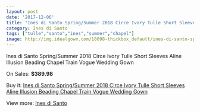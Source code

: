 ```yaml
---
layout: post
date: '2017-12-06'
title: "Ines di Santo Spring/Summer 2018 Circe Ivory Tulle Short Sleeves Aline Illusion Beading Chapel Train Vogue Wedding Gown"
category: Ines di Santo
tags: ["tulle","santo","ines","summer","chapel"]
image: http://img.idealgown.com/18098-thickbox_default/ines-di-santo-spring-summer-2018-circe-ivory-tulle-short-sleeves-aline-illusion-beading-chapel-train-vogue-wedding-gown.jpg
---
```

Ines di Santo Spring/Summer 2018 Circe Ivory Tulle Short Sleeves Aline Illusion Beading Chapel Train Vogue Wedding Gown

On Sales: **$389.98**
<a href="https://www.idealgown.com/en/ines-di-santo/7004-ines-di-santo-spring-summer-2018-circe-ivory-tulle-short-sleeves-aline-illusion-beading-chapel-train-vogue-wedding-gown.html"><amp-img layout="responsive" width="600" height="600" src="//img.idealgown.com/18098-thickbox_default/ines-di-santo-spring-summer-2018-circe-ivory-tulle-short-sleeves-aline-illusion-beading-chapel-train-vogue-wedding-gown.jpg" alt="Ines di Santo Spring/Summer 2018 Circe Ivory Tulle Short Sleeves Aline Illusion Beading Chapel Train Vogue Wedding Gown 0" /></a>
<a href="https://www.idealgown.com/en/ines-di-santo/7004-ines-di-santo-spring-summer-2018-circe-ivory-tulle-short-sleeves-aline-illusion-beading-chapel-train-vogue-wedding-gown.html"><amp-img layout="responsive" width="600" height="600" src="//img.idealgown.com/18100-thickbox_default/ines-di-santo-spring-summer-2018-circe-ivory-tulle-short-sleeves-aline-illusion-beading-chapel-train-vogue-wedding-gown.jpg" alt="Ines di Santo Spring/Summer 2018 Circe Ivory Tulle Short Sleeves Aline Illusion Beading Chapel Train Vogue Wedding Gown 1" /></a>
<a href="https://www.idealgown.com/en/ines-di-santo/7004-ines-di-santo-spring-summer-2018-circe-ivory-tulle-short-sleeves-aline-illusion-beading-chapel-train-vogue-wedding-gown.html"><amp-img layout="responsive" width="600" height="600" src="//img.idealgown.com/18099-thickbox_default/ines-di-santo-spring-summer-2018-circe-ivory-tulle-short-sleeves-aline-illusion-beading-chapel-train-vogue-wedding-gown.jpg" alt="Ines di Santo Spring/Summer 2018 Circe Ivory Tulle Short Sleeves Aline Illusion Beading Chapel Train Vogue Wedding Gown 2" /></a>

Buy it: [Ines di Santo Spring/Summer 2018 Circe Ivory Tulle Short Sleeves Aline Illusion Beading Chapel Train Vogue Wedding Gown](https://www.idealgown.com/en/ines-di-santo/7004-ines-di-santo-spring-summer-2018-circe-ivory-tulle-short-sleeves-aline-illusion-beading-chapel-train-vogue-wedding-gown.html "Ines di Santo Spring/Summer 2018 Circe Ivory Tulle Short Sleeves Aline Illusion Beading Chapel Train Vogue Wedding Gown")

View more: [Ines di Santo](https://www.idealgown.com/en/128-ines-di-santo "Ines di Santo")